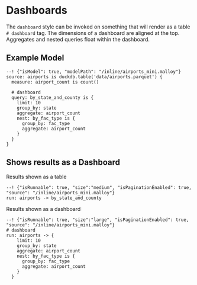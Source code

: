 # Dashboards

The `dashboard` style can be invoked on something that will render as a table `# dashboard` tag.  The dimensions of a dashboard are aligned at the top.  Aggregates and nested queries float within the dashboard.

## Example Model

```malloy
--! {"isModel": true, "modelPath": "/inline/airports_mini.malloy"}
source: airports is duckdb.table('data/airports.parquet') {
  measure: airport_count is count()

  # dashboard
  query: by_state_and_county is {
    limit: 10
    group_by: state
    aggregate: airport_count
    nest: by_fac_type is {
      group_by: fac_type
      aggregate: airport_count
    }
  }
}
```

## Shows results as a Dashboard


Results shown as a table

```malloy
--! {"isRunnable": true, "size":"medium", "isPaginationEnabled": true, "source": "/inline/airports_mini.malloy"}
run: airports -> by_state_and_county
```

Results shown as a dashboard


```malloy
--! {"isRunnable": true, "size":"large", "isPaginationEnabled": true, "source": "/inline/airports_mini.malloy"}
# dashboard
run: airports -> {
    limit: 10
    group_by: state
    aggregate: airport_count
    nest: by_fac_type is {
      group_by: fac_type
      aggregate: airport_count
    }
  }

```

